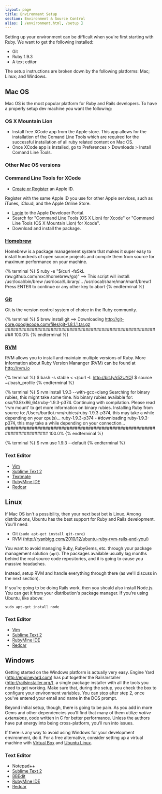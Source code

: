 ```yaml
---
layout: page
title: Environment Setup
section: Environment & Source Control
alias: [ /environment.html, /setup ]
---
```


Setting up your environment can be difficult when you're first starting with Ruby. We want to get the following installed:

* Git
* Ruby 1.9.3
* A text editor

The setup instructions are broken down by the following platforms: Mac; Linux; and Windows.

## Mac OS

Mac OS is the most popular platform for Ruby and Rails developers. To have a properly setup dev machine you want the following:

### OS X Mountain Lion
* Install free XCode app from the Apple store. This app allows for the installation of the Comand Line Tools which are required for the successful installation of all ruby related content on Mac OS.
* Once XCode app is installed, go to Preferences > Downloads > Install Comand Line Tools.

### Other Mac OS versions
### Command Line Tools for XCode
* [Create or Register](https://developer.apple.com/programs/register/) an Apple ID.

Register with the same Apple ID you use for other Apple services, such as iTunes, iCloud, and the Apple Online Store.

* [Login](http://developer.apple.com/downloads) to the Apple Developer Portal.
* Search for "Command Line Tools (OS X Lion) for Xcode" or "Command Line Tools (OS X Mountain Lion) for Xcode".
* Download and install the package.

### [Homebrew](http://mxcl.github.com/homebrew/)

Homebrew is a package management system that makes it super easy to install hundreds of open source projects and compile them from source for maximum performance on your machine.

{% terminal %}
$ ruby -e "$(curl -fsSkL raw.github.com/mxcl/homebrew/go)"
==> This script will install:
/usr/local/bin/brew
/usr/local/Library/...
/usr/local/share/man/man1/brew.1
Press ENTER to continue or any other key to abort
{% endterminal %}

### [Git](http://git-scm.com/)

Git is the version control system of choice in the Ruby community.

{% terminal %}
$ brew install git
==> Downloading http://git-core.googlecode.com/files/git-1.8.1.1.tar.gz
########################################################### 100.0%
{% endterminal %}


### [RVM](http://rvm.io)

RVM allows you to install and maintain multiple versions of Ruby. More information about Ruby Version Mananger (RVM) can be found at http://rvm.io

{% terminal %}
$ bash -s stable < <(curl -L http://bit.ly/r52UYO)
$ source ~/.bash_profile
{% endterminal %}

{% terminal %}
$ rvm install 1.9.3 --with-gcc=clang
Searching for binary rubies, this might take some time.
No binary rubies available for: osx/10.8/x86_64/ruby-1.9.3-p374.
Continuing with compilation. Please read 'rvm mount' to get more information on binary rubies.
Installing Ruby from source to: /Users/burtlo/.rvm/rubies/ruby-1.9.3-p374, this may take a while depending on your cpu(s)...
ruby-1.9.3-p374 - #downloading ruby-1.9.3-p374, this may take a while depending on your connection...
######################################################################## 100.0%
{% endterminal %}

{% terminal %}
$ rvm use 1.9.3 --default
{% endterminal %}

### Text Editor

* [Vim](http://www.vim.org/)
* [Sublime Text 2](http://www.sublimetext.com/2)
* [Textmate](http://macromates.com/)
* [RubyMine IDE](http://www.jetbrains.com/ruby/)
* [Redcar](http://redcareditor.com/)

## Linux

If Mac OS isn't a possibility, then your next best bet is Linux. Among distributions, Ubuntu has the best support for Ruby and Rails development. You'll need:

* Git (`sudo apt-get install git-core`)
* RVM (<http://ryanbigg.com/2010/12/ubuntu-ruby-rvm-rails-and-you/>)

You want to avoid managing Ruby, RubyGems, etc. through your package management solution (`apt`). The packages available usually lag months behind the real source code repositories, and it is going to cause you massive headaches.

Instead, setup RVM and handle everything through there (as we'll discuss in the next section).

If you're going to be doing Rails work, then you should also install Node.js. You can get it from your distribution's package manager. If you're using Ubuntu, like above:

`sudo apt-get install node`

### Text Editor

* [Vim](http://www.vim.org/)
* [Sublime Text 2](http://www.sublimetext.com/2)
* [RubyMine IDE](http://www.jetbrains.com/ruby/)
* [Redcar](http://redcareditor.com/) 

## Windows

Getting started on the Windows platform is actually very easy. Engine Yard (<http://engineyard.com>) has put together the RailsInstaller (<http://railsinstaller.org/>), a single package installer with all the tools you need to get working. Make sure that, during the setup, you check the box to configure your environment variables. You can stop after step 2, once you've entered your email and name in the DOS prompt.

Beyond initial setup, though, there is going to be pain. As you add in more Gems and other dependencies you'll find that many of them utilize _native extensions_, code written in C for better performance. Unless the authors have put energy into being cross-platform, you'll run into issues.

<div class="opinion">
<p>If there is any way to avoid using Windows for your development environment, do it. For a free alternative, consider setting up a virtual machine with <a href="http://www.virtualbox.org">Virtual Box</a> and <a href="http://www.ubuntu.com/download/ubuntu/download">Ubuntu Linux</a>.</p>
</div>

### Text Editor

* [Notepad++](http://notepad-plus-plus.org/)
* [Sublime Text 2](http://www.sublimetext.com/2)
* [BBEdit](http://www.barebones.com/products/bbedit/index.html?utm_source=df&utm_medium=banner&utm_campaign=bbedit)
* [RubyMine IDE](http://www.jetbrains.com/ruby/)
* [Redcar](http://redcareditor.com/) 
